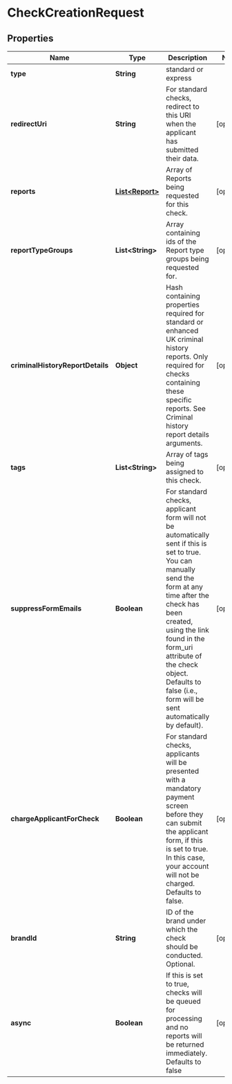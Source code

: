 
# CheckCreationRequest

## Properties
Name | Type | Description | Notes
------------ | ------------- | ------------- | -------------
**type** | **String** | standard or express | 
**redirectUri** | **String** | For standard checks, redirect to this URI when the applicant has submitted their data. |  [optional]
**reports** | [**List&lt;Report&gt;**](Report.md) | Array of Reports being requested for this check. |  [optional]
**reportTypeGroups** | **List&lt;String&gt;** | Array containing ids of the Report type groups being requested for. |  [optional]
**criminalHistoryReportDetails** | **Object** | Hash containing properties required for standard or enhanced UK criminal history reports. Only required for checks containing these specific reports. See Criminal history report details arguments. |  [optional]
**tags** | **List&lt;String&gt;** | Array of tags being assigned to this check. |  [optional]
**suppressFormEmails** | **Boolean** | For standard checks, applicant form will not be automatically sent if this is set to true. You can manually send the form at any time after the check has been created, using the link found in the form_uri attribute of the check object. Defaults to false (i.e., form will be sent automatically by default). |  [optional]
**chargeApplicantForCheck** | **Boolean** | For standard checks, applicants will be presented with a mandatory payment screen before they can submit the applicant form, if this is set to true. In this case, your account will not be charged. Defaults to false. |  [optional]
**brandId** | **String** | ID of the brand under which the check should be conducted. Optional. |  [optional]
**async** | **Boolean** | If this is set to true, checks will be queued for processing and no reports will be returned immediately. Defaults to false |  [optional]



